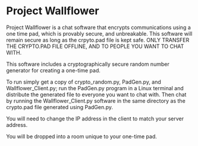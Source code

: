 # Project Wallflower
Project Wallflower is a chat software that encrypts communications
using a one time pad, which is provably secure, and unbreakable.
This software will remain secure as long as the crpyto.pad file is
kept safe. ONLY TRANSFER THE CRYPTO.PAD FILE OFFLINE, AND TO PEOPLE
YOU WANT TO CHAT WITH.

This software includes a cryptographically secure random number
generator for creating a one-time pad.

To run simply get a copy of crypto_random.py, PadGen.py, and Wallflower_Client.py; run
the PadGen.py program in a Linux terminal and distribute the generated file to
everyone you want to chat with. Then chat by running the Wallflower_Client.py
software in the same directory as the crypto.pad file generated using PadGen.py.

You will need to change the IP address in the client to match your server address.

You will be dropped into a room unique to your one-time pad.
